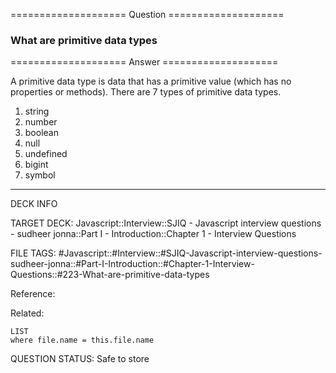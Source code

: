 ==================== Question ====================  

### What are primitive data types  

==================== Answer ====================  

A primitive data type is data that has a primitive value (which has no
properties or methods). There are 7 types of primitive data types.

1. string
2. number
3. boolean
4. null
5. undefined
6. bigint
7. symbol

---

DECK INFO

TARGET DECK: Javascript::Interview::SJIQ - Javascript interview questions -
sudheer jonna::Part I - Introduction::Chapter 1 - Interview Questions

FILE TAGS:
#Javascript::#Interview::#SJIQ-Javascript-interview-questions-sudheer-jonna::#Part-I-Introduction::#Chapter-1-Interview-Questions::#223-What-are-primitive-data-types

Reference:

Related:

```dataview
LIST
where file.name = this.file.name
```

QUESTION STATUS: Safe to store

